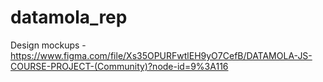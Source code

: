 # datamola_rep
Design mockups - https://www.figma.com/file/Xs35OPURFwtlEH9yO7CefB/DATAMOLA-JS-COURSE-PROJECT-(Community)?node-id=9%3A116
